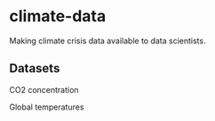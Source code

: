 # climate-data

Making climate crisis data available to data scientists.

## Datasets

CO2 concentration

Global temperatures
